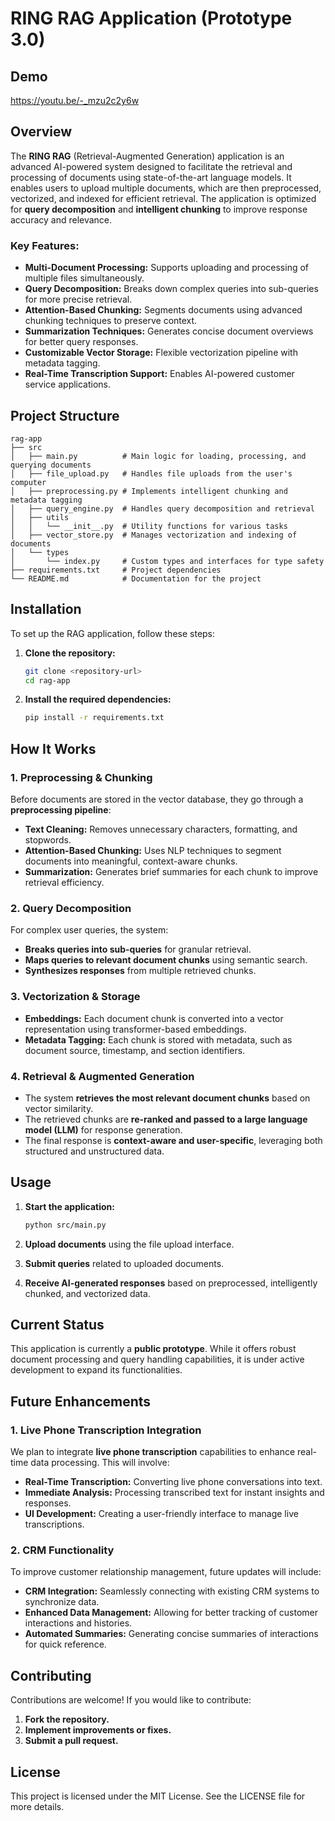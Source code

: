# RING RAG Application (Prototype 3.0)

## Demo
https://youtu.be/-_mzu2c2y6w

## Overview

The **RING RAG** (Retrieval-Augmented Generation) application is an advanced AI-powered system designed to facilitate the retrieval and processing of documents using state-of-the-art language models. It enables users to upload multiple documents, which are then preprocessed, vectorized, and indexed for efficient retrieval. The application is optimized for **query decomposition** and **intelligent chunking** to improve response accuracy and relevance.

### Key Features:

- **Multi-Document Processing:** Supports uploading and processing of multiple files simultaneously.
- **Query Decomposition:** Breaks down complex queries into sub-queries for more precise retrieval.
- **Attention-Based Chunking:** Segments documents using advanced chunking techniques to preserve context.
- **Summarization Techniques:** Generates concise document overviews for better query responses.
- **Customizable Vector Storage:** Flexible vectorization pipeline with metadata tagging.
- **Real-Time Transcription Support:** Enables AI-powered customer service applications.

## Project Structure

```
rag-app
├── src
│   ├── main.py          # Main logic for loading, processing, and querying documents
│   ├── file_upload.py   # Handles file uploads from the user's computer
│   ├── preprocessing.py # Implements intelligent chunking and metadata tagging
│   ├── query_engine.py  # Handles query decomposition and retrieval
│   ├── utils
│   │   └── __init__.py  # Utility functions for various tasks
│   ├── vector_store.py  # Manages vectorization and indexing of documents
│   └── types
│       └── index.py     # Custom types and interfaces for type safety
├── requirements.txt     # Project dependencies
└── README.md            # Documentation for the project
```

## Installation

To set up the RAG application, follow these steps:

1. **Clone the repository:**

   ```sh
   git clone <repository-url>
   cd rag-app
   ```

2. **Install the required dependencies:**

   ```sh
   pip install -r requirements.txt
   ```

## How It Works

### 1. Preprocessing & Chunking

Before documents are stored in the vector database, they go through a **preprocessing pipeline**:

- **Text Cleaning:** Removes unnecessary characters, formatting, and stopwords.
- **Attention-Based Chunking:** Uses NLP techniques to segment documents into meaningful, context-aware chunks.
- **Summarization:** Generates brief summaries for each chunk to improve retrieval efficiency.

### 2. Query Decomposition

For complex user queries, the system:

- **Breaks queries into sub-queries** for granular retrieval.
- **Maps queries to relevant document chunks** using semantic search.
- **Synthesizes responses** from multiple retrieved chunks.

### 3. Vectorization & Storage

- **Embeddings:** Each document chunk is converted into a vector representation using transformer-based embeddings.
- **Metadata Tagging:** Each chunk is stored with metadata, such as document source, timestamp, and section identifiers.

### 4. Retrieval & Augmented Generation

- The system **retrieves the most relevant document chunks** based on vector similarity.
- The retrieved chunks are **re-ranked and passed to a large language model (LLM)** for response generation.
- The final response is **context-aware and user-specific**, leveraging both structured and unstructured data.

## Usage

1. **Start the application:**

   ```sh
   python src/main.py
   ```

2. **Upload documents** using the file upload interface.

3. **Submit queries** related to uploaded documents.

4. **Receive AI-generated responses** based on preprocessed, intelligently chunked, and vectorized data.

## Current Status

This application is currently a **public prototype**. While it offers robust document processing and query handling capabilities, it is under active development to expand its functionalities.

## Future Enhancements

### 1. Live Phone Transcription Integration

We plan to integrate **live phone transcription** capabilities to enhance real-time data processing. This will involve:

- **Real-Time Transcription:** Converting live phone conversations into text.
- **Immediate Analysis:** Processing transcribed text for instant insights and responses.
- **UI Development:** Creating a user-friendly interface to manage live transcriptions.

### 2. CRM Functionality

To improve customer relationship management, future updates will include:

- **CRM Integration:** Seamlessly connecting with existing CRM systems to synchronize data.
- **Enhanced Data Management:** Allowing for better tracking of customer interactions and histories.
- **Automated Summaries:** Generating concise summaries of interactions for quick reference.

## Contributing

Contributions are welcome! If you would like to contribute:

1. **Fork the repository.**
2. **Implement improvements or fixes.**
3. **Submit a pull request.**

## License

This project is licensed under the MIT License. See the LICENSE file for more details.
